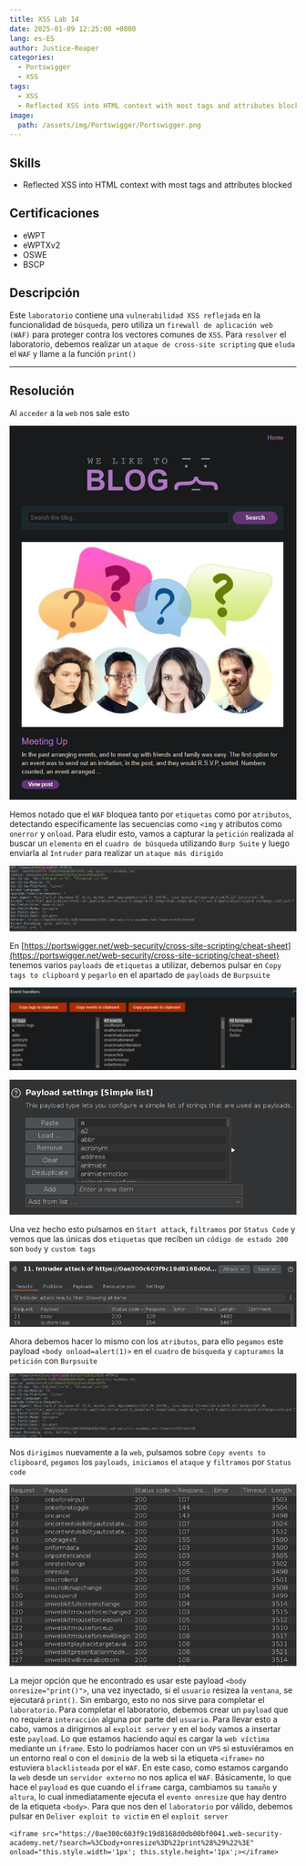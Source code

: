 ```yaml
---
title: XSS Lab 14
date: 2025-01-09 12:25:00 +0800
lang: es-ES
author: Justice-Reaper
categories:
  - Portswigger
  - XSS
tags:
  - XSS
  - Reflected XSS into HTML context with most tags and attributes blocked
image:
  path: /assets/img/Portswigger/Portswigger.png
---
```


## Skills

- Reflected XSS into HTML context with most tags and attributes blocked

## Certificaciones

- eWPT
- eWPTXv2
- OSWE
- BSCP
  
## Descripción

Este `laboratorio` contiene una `vulnerabilidad XSS reflejada` en la funcionalidad de `búsqueda`, pero utiliza un `firewall de aplicación web (WAF)` para proteger contra los vectores comunes de `XSS`. Para `resolver` el laboratorio, debemos realizar un `ataque de cross-site scripting` que `eluda` el `WAF` y llame a la función `print()`

---

## Resolución

Al `acceder` a la `web` nos sale esto

![](/assets/img/XSS-Lab-14/image_1.png)

Hemos notado que el `WAF` bloquea tanto por `etiquetas` como por `atributos`, detectando específicamente las secuencias como `<img` y atributos como `onerror` y `onload`. Para eludir esto, vamos a capturar la `petición` realizada al buscar un `elemento` en el `cuadro de búsqueda` utilizando `Burp Suite` y luego enviarla al `Intruder` para realizar un `ataque más dirigido`

![](/assets/img/XSS-Lab-14/image_2.png)

En [https://portswigger.net/web-security/cross-site-scripting/cheat-sheet](https://portswigger.net/web-security/cross-site-scripting/cheat-sheet) tenemos varios `payloads` de `etiquetas` a utilizar, debemos pulsar en `Copy tags to clipboard` y `pegarlo` en el apartado de `payloads` de `Burpsuite`

![](/assets/img/XSS-Lab-14/image_3.png)

![](/assets/img/XSS-Lab-14/image_4.png)

Una vez hecho esto pulsamos en `Start attack`, `filtramos` por `Status Code` y vemos que las únicas dos `etiquetas` que reciben un `código de estado 200` son `body` y `custom tags`

![](/assets/img/XSS-Lab-14/image_5.png)

Ahora debemos hacer lo mismo con los `atributos`, para ello `pegamos` este payload `<body onload=alert(1)>` en el `cuadro` de `búsqueda` y `capturamos` la `petición` con `Burpsuite`

![](/assets/img/XSS-Lab-14/image_6.png)

Nos `dirigimos` nuevamente a la `web`, pulsamos sobre `Copy events to clipboard`, `pegamos` los `payloads`, `iniciamos` el `ataque` y `filtramos` por `Status code`

![](/assets/img/XSS-Lab-14/image_7.png)

La mejor opción que he encontrado es usar este payload `<body onresize="print()">`, una vez inyectado, si el `usuario` resizea la `ventana`, se ejecutará `print()`. Sin embargo, esto no nos sirve para completar el `laboratorio`. Para completar el laboratorio, debemos crear un `payload` que no requiera `interacción` alguna por parte del `usuario`. Para llevar esto a cabo, vamos a dirigirnos al `exploit server` y en el `body` vamos a insertar este `payload`. Lo que estamos haciendo aquí es cargar la `web víctima` mediante un `iframe`. Esto lo podríamos hacer con un `VPS` si estuviéramos en un entorno real o con el `dominio` de la web si la etiqueta `<iframe>` no estuviera `blacklisteada` por el `WAF`. En este caso, como estamos cargando la `web` desde un `servidor externo` no nos aplica el `WAF`. Básicamente, lo que hace el `payload` es que cuando el `iframe` carga, cambiamos su `tamaño` y `altura`, lo cual inmediatamente ejecuta el `evento onresize` que hay dentro de la etiqueta `<body>`. Para que nos den el `laboratorio` por válido, debemos pulsar en `Deliver exploit to victim` en el `exploit server`

```
<iframe src="https://0ae300c603f9c19d8168d0db00bf0041.web-security-academy.net/?search=%3Cbody+onresize%3D%22print%28%29%22%3E" onload="this.style.width='1px'; this.style.height='1px';></iframe>
```
